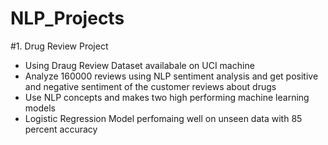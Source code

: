 # NLP_Projects
#1. Drug Review Project
   - Using Draug Review Dataset availabale on UCI machine
   - Analyze 160000 reviews using NLP sentiment analysis and get positive and negative sentiment of the customer reviews about drugs
   - Use NLP concepts and makes two high performing machine learning models
   - Logistic Regression Model perfomaing well on unseen data with 85 percent accuracy
